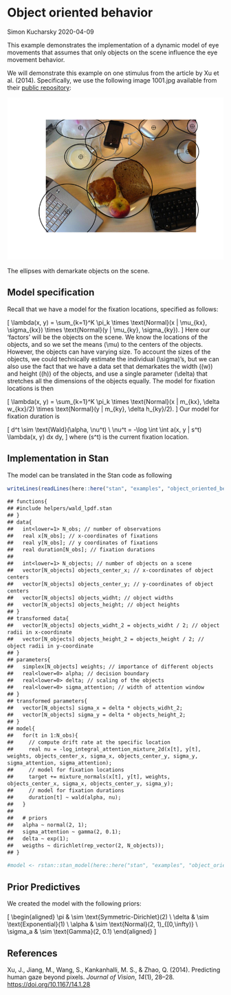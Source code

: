 Object oriented behavior
================
Simon Kucharsky
2020-04-09

This example demonstrates the implementation of a dynamic model of eye
movements that assumes that only objects on the scene influence the eye
movement behavior.

We will demonstrate this example on one stimulus from the article by Xu
et al. (2014). Specifically, we use the following image 1001.jpg
available from their [public
repository](https://github.com/NUS-VIP/predicting-human-gaze-beyond-pixels):

![](Object_oriencted_behavior_files/figure-gfm/unnamed-chunk-2-1.png)<!-- -->

The ellipses with demarkate objects on the scene.

## Model specification

Recall that we have a model for the fixation locations, specified as
follows:

\[
\lambda(x, y) = \sum_{k=1}^K \pi_k \times \text{Normal}(x | \mu_{kx}, \sigma_{kx}) \times \text{Normal}(y | \mu_{ky}, \sigma_{ky}).
\] Here our ‘factors’ will be the objects on the scene. We know the
locations of the objects, and so we set the means \(\mu\) to the centers
of the objects. However, the objects can have varying size. To account
the sizes of the objects, we could technically estimate the individual
\(\sigma\)’s, but we can also use the fact that we have a data set that
demarkates the width (\(w\)) and height (\(h\)) of the objects, and use
a single parameter \(\delta\) that stretches all the dimensions of the
objects equally. The model for fixation locations is then

\[
\lambda(x, y) = \sum_{k=1}^K \pi_k \times \text{Normal}(x | m_{kx}, \delta w_{kx}/2) \times \text{Normal}(y | m_{ky}, \delta h_{ky}/2).
\] Our model for fixation duration is

\[
d^t \sim \text{Wald}(\alpha, \nu^t) \\
\nu^t = -\log \int \int a(x, y | s^t) \lambda(x, y) dx dy,
\] where \(s^t\) is the current fixation location.

## Implementation in Stan

The model can be translated in the Stan code as
following

``` r
writeLines(readLines(here::here("stan", "examples", "object_oriented_behavior.stan")))
```

    ## functions{
    ## #include helpers/wald_lpdf.stan  
    ## }
    ## data{
    ##   int<lower=1> N_obs; // number of observations
    ##   real x[N_obs]; // x-coordinates of fixations
    ##   real y[N_obs]; // y coordinates of fixations
    ##   real duration[N_obs]; // fixation durations
    ##   
    ##   int<lower=1> N_objects; // number of objects on a scene
    ##   vector[N_objects] objects_center_x; // x-coordinates of object centers
    ##   vector[N_objects] objects_center_y; // y-coordinates of object centers
    ##   vector[N_objects] objects_widht; // object widths
    ##   vector[N_objects] objects_height; // object heights
    ## }
    ## transformed data{
    ##   vector[N_objects] objects_widht_2 = objects_widht / 2; // object radii in x-coordinate
    ##   vector[N_objects] objects_height_2 = objects_height / 2; // object radii in y-coordinate
    ## }
    ## parameters{
    ##   simplex[N_objects] weights; // importance of different objects
    ##   real<lower=0> alpha; // decision boundary
    ##   real<lower=0> delta; // scaling of the objects
    ##   real<lower=0> sigma_attention; // width of attention window
    ## }
    ## transformed parameters{
    ##   vector[N_objects] sigma_x = delta * objects_widht_2;
    ##   vector[N_objects] sigma_y = delta * objects_height_2;
    ## }
    ## model{
    ##   for(t in 1:N_obs){
    ##     // compute drift rate at the specific location
    ##     real nu = -log_integral_attention_mixture_2d(x[t], y[t], weights, objects_center_x, sigma_x, objects_center_y, sigma_y, sigma_attention, sigma_attention);
    ##     // model for fixation locations
    ##     target += mixture_normals(x[t], y[t], weights, objects_center_x, sigma_x, objects_center_y, sigma_y);
    ##     // model for fixation durations
    ##     duration[t] ~ wald(alpha, nu);
    ##   }
    ##   
    ##   # priors
    ##   alpha ~ normal(2, 1);
    ##   sigma_attention ~ gamma(2, 0.1);
    ##   delta ~ exp(1);
    ##   weigths ~ dirichlet(rep_vector(2, N_objects));
    ## }

``` r
#model <- rstan::stan_model(here::here("stan", "examples", "object_oriented_behavior.stan"))
```

## Prior Predictives

We created the model with the following priors:

\[
\begin{aligned}
\pi & \sim \text{Symmetric-Dirichlet}(2) \\
\delta & \sim \text{Exponential}(1) \\
\alpha & \sim \text{Normal}(2, 1)_{[0,\infty)} \\
\sigma_a & \sim \text{Gamma}(2, 0.1)
\end{aligned}
\]

## References

<div id="refs" class="references">

<div id="ref-Xu2014beyond">

Xu, J., Jiang, M., Wang, S., Kankanhalli, M. S., & Zhao, Q. (2014).
Predicting human gaze beyond pixels. *Journal of Vision*, *14*(1),
28–28. <https://doi.org/10.1167/14.1.28>

</div>

</div>
